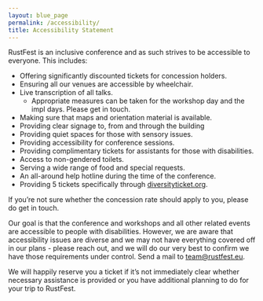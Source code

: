 ```yaml
---
layout: blue_page
permalink: /accessibility/
title: Accessibility Statement
---
```


RustFest is an inclusive conference and as such strives to be accessible to everyone. This includes:

* Offering significantly discounted tickets for concession holders.
* Ensuring all our venues are accessible by wheelchair.
* Live transcription of all talks.
    - Appropriate measures can be taken for the workshop day and the impl days. Please get in touch.
* Making sure that maps and orientation material is available.
* Providing clear signage to, from and through the building
* Providing quiet spaces for those with sensory issues.
* Providing accessibility for conference sessions.
* Providing complimentary tickets for assistants for those with disabilities.
* Access to non-gendered toilets.
* Serving a wide range of food and special requests.
* An all-around help hotline during the time of the conference.
* Providing 5 tickets specifically through [diversityticket.org](https://diversitytickets.org).

If you’re not sure whether the concession rate should apply to you, please do get in touch.

Our goal is that the conference and workshops and all other related events are accessible to people with disabilities. However, we are aware that accessibility issues are diverse and we may not have everything covered off in our plans - please reach out, and we will do our very best to confirm we have those requirements under control. Send a mail to [team@rustfest.eu](mailto:team@rustfest.eu).

We will happily reserve you a ticket if it’s not immediately clear whether necessary assistance is provided or you have additional planning to do for your trip to RustFest.